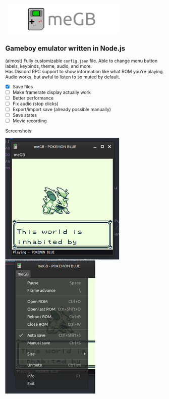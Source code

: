 &nbsp;&nbsp;![meGB](icons/banner_small.png)

Gameboy emulator written in Node.js
---
(almost) Fully customizable `config.json` file. Able to change menu button labels, keybinds, theme, audio, and more.\
Has Discord RPC support to show information like what ROM you're playing.\
Audio works, but awful to listen to so muted by default.

- [x] Save files
- [ ] Make framerate display actually work
- [ ] Better performance
- [ ] Fix audio (stop clicks)
- [ ] Export/import save (already possible manually)
- [ ] Save states
- [ ] Movie recording

Screenshots:

![Running Pokémon Blue](icons/demo1.png)
![Menu](icons/demo2.png)
